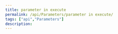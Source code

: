 ```yaml
---
title: parameter in execute
permalink: /api/Parameters/parameter in execute/
tags: ["api","Parameters"]
description: 
---
```


